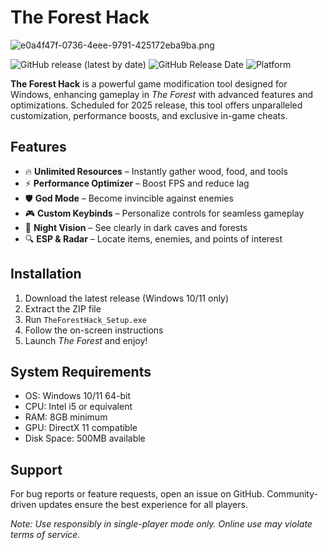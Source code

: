 # The Forest Hack

![e0a4f47f-0736-4eee-9791-425172eba9ba.png](https://i.postimg.cc/05LM1bYD/e0a4f47f-0736-4eee-9791-425172eba9ba.png)

![GitHub release (latest by date)](https://img.shields.io/github/v/release/TheForestHack/TheForestHack?label=Latest%20Release)
![GitHub Release Date](https://img.shields.io/github/release-date/TheForestHack/TheForestHack?label=Release%20Date)
![Platform](https://img.shields.io/badge/Platform-Windows-blue)

**The Forest Hack** is a powerful game modification tool designed for Windows, enhancing gameplay in *The Forest* with advanced features and optimizations. Scheduled for 2025 release, this tool offers unparalleled customization, performance boosts, and exclusive in-game cheats.

## Features
- 🔥 **Unlimited Resources** – Instantly gather wood, food, and tools
- ⚡ **Performance Optimizer** – Boost FPS and reduce lag
- 🛡️ **God Mode** – Become invincible against enemies
- 🎮 **Custom Keybinds** – Personalize controls for seamless gameplay
- 🌙 **Night Vision** – See clearly in dark caves and forests
- 🔍 **ESP & Radar** – Locate items, enemies, and points of interest

## Installation
1. Download the latest release (Windows 10/11 only)
2. Extract the ZIP file
3. Run `TheForestHack_Setup.exe`
4. Follow the on-screen instructions
5. Launch *The Forest* and enjoy!

## System Requirements
- OS: Windows 10/11 64-bit
- CPU: Intel i5 or equivalent
- RAM: 8GB minimum
- GPU: DirectX 11 compatible
- Disk Space: 500MB available

## Support
For bug reports or feature requests, open an issue on GitHub. Community-driven updates ensure the best experience for all players.

*Note: Use responsibly in single-player mode only. Online use may violate terms of service.*
